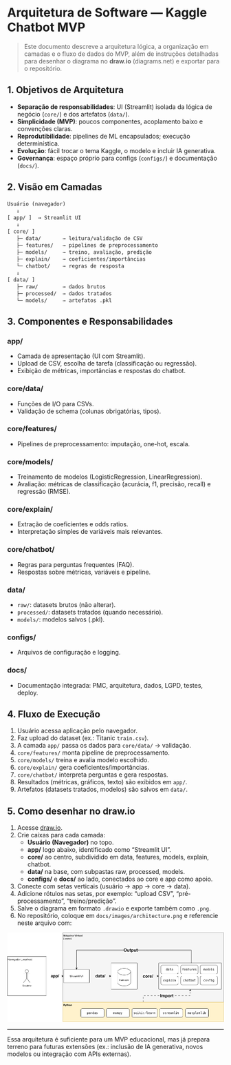 # Arquitetura de Software — Kaggle Chatbot MVP

> Este documento descreve a arquitetura lógica, a organização em camadas e o fluxo de dados do MVP, além de instruções detalhadas para desenhar o diagrama no **draw.io** (diagrams.net) e exportar para o repositório.

## 1. Objetivos de Arquitetura

- **Separação de responsabilidades**: UI (Streamlit) isolada da lógica de negócio (`core/`) e dos artefatos (`data/`).
- **Simplicidade (MVP)**: poucos componentes, acoplamento baixo e convenções claras.
- **Reprodutibilidade**: pipelines de ML encapsulados; execução determinística.
- **Evolução**: fácil trocar o tema Kaggle, o modelo e incluir IA generativa.
- **Governança**: espaço próprio para configs (`configs/`) e documentação (`docs/`).

## 2. Visão em Camadas

```
Usuário (navegador)
   ↓
[ app/ ]  → Streamlit UI
   ↓
[ core/ ]
   ├─ data/       → leitura/validação de CSV
   ├─ features/   → pipelines de preprocessamento
   ├─ models/     → treino, avaliação, predição
   ├─ explain/    → coeficientes/importâncias
   └─ chatbot/    → regras de resposta
   ↓
[ data/ ]
   ├─ raw/        → dados brutos
   ├─ processed/  → dados tratados
   └─ models/     → artefatos .pkl
```

## 3. Componentes e Responsabilidades

### app/
- Camada de apresentação (UI com Streamlit).
- Upload de CSV, escolha de tarefa (classificação ou regressão).
- Exibição de métricas, importâncias e respostas do chatbot.

### core/data/
- Funções de I/O para CSVs.
- Validação de schema (colunas obrigatórias, tipos).

### core/features/
- Pipelines de preprocessamento: imputação, one-hot, escala.

### core/models/
- Treinamento de modelos (LogisticRegression, LinearRegression).
- Avaliação: métricas de classificação (acurácia, f1, precisão, recall) e regressão (RMSE).

### core/explain/
- Extração de coeficientes e odds ratios.
- Interpretação simples de variáveis mais relevantes.

### core/chatbot/
- Regras para perguntas frequentes (FAQ).
- Respostas sobre métricas, variáveis e pipeline.

### data/
- `raw/`: datasets brutos (não alterar).
- `processed/`: datasets tratados (quando necessário).
- `models/`: modelos salvos (.pkl).

### configs/
- Arquivos de configuração e logging.

### docs/
- Documentação integrada: PMC, arquitetura, dados, LGPD, testes, deploy.

## 4. Fluxo de Execução

1. Usuário acessa aplicação pelo navegador.
2. Faz upload do dataset (ex.: Titanic `train.csv`).
3. A camada `app/` passa os dados para `core/data/` → validação.
4. `core/features/` monta pipeline de preprocessamento.
5. `core/models/` treina e avalia modelo escolhido.
6. `core/explain/` gera coeficientes/importâncias.
7. `core/chatbot/` interpreta perguntas e gera respostas.
8. Resultados (métricas, gráficos, texto) são exibidos em `app/`.
9. Artefatos (datasets tratados, modelos) são salvos em `data/`.

## 5. Como desenhar no draw.io

1. Acesse [draw.io](https://app.diagrams.net/).
2. Crie caixas para cada camada:
   - **Usuário (Navegador)** no topo.
   - **app/** logo abaixo, identificado como “Streamlit UI”.
   - **core/** ao centro, subdividido em data, features, models, explain, chatbot.
   - **data/** na base, com subpastas raw, processed, models.
   - **configs/** e **docs/** ao lado, conectados ao core e app como apoio.
3. Conecte com setas verticais (usuário → app → core → data).
4. Adicione rótulos nas setas, por exemplo: “upload CSV”, “pré-processamento”, “treino/predição”.
5. Salve o diagrama em formato `.drawio` e exporte também como `.png`.
6. No repositório, coloque em `docs/images/architecture.png` e referencie neste arquivo com:

![Arquitetura](./images/architecture.png)

---

Essa arquitetura é suficiente para um MVP educacional, mas já prepara terreno para futuras extensões (ex.: inclusão de IA generativa, novos modelos ou integração com APIs externas).
